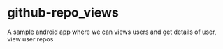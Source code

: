 # github-repo_views
A sample android app where we can views users and get details of user, view user repos
